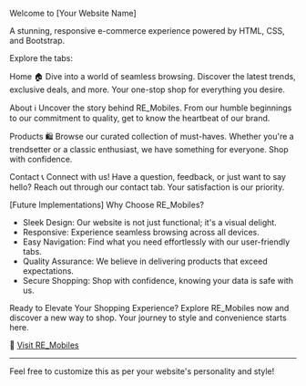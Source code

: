 Welcome to [Your Website Name]

A stunning, responsive e-commerce experience powered by HTML, CSS, and Bootstrap.

Explore the tabs:

Home 🏠
Dive into a world of seamless browsing. Discover the latest trends, exclusive deals, and more. Your one-stop shop for everything you desire.

About ℹ️
Uncover the story behind RE_Mobiles. From our humble beginnings to our commitment to quality, get to know the heartbeat of our brand.

Products 🛍️
Browse our curated collection of must-haves. Whether you're a trendsetter or a classic enthusiast, we have something for everyone. Shop with confidence.

Contact 📞
Connect with us! Have a question, feedback, or just want to say hello? Reach out through our contact tab. Your satisfaction is our priority.

[Future Implementations]
Why Choose RE_Mobiles?
- Sleek Design: Our website is not just functional; it's a visual delight.
- Responsive: Experience seamless browsing across all devices.
- Easy Navigation: Find what you need effortlessly with our user-friendly tabs.
- Quality Assurance: We believe in delivering products that exceed expectations.
- Secure Shopping: Shop with confidence, knowing your data is safe with us.

Ready to Elevate Your Shopping Experience?
Explore RE_Mobiles now and discover a new way to shop. Your journey to style and convenience starts here.

🚀 [Visit RE_Mobiles](https://www.yourwebsitename.com)

---

Feel free to customize this as per your website's personality and style!
